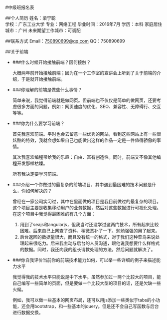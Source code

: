 #中级班报名表

##个人简历
姓名：梁宁聪    
学校：广东工业大学      专业：网络工程
毕业时间：2016年7月     学历：本科
家庭居住城市：广州
未来期望工作城市：可调配

##联系方式
Email：750890699@qq.com
QQ：750890699

##关于前端
- ###什么时候开始接触前端？因何接触？

	大概两年前开始接触前端；因为在一个工作室的宣讲会上听到了关于前端的介绍，于是就开始接触前端。

- ###你理解的前端是做些什么事情？

	简单来说，我觉得前端就是做网页。但前端也不仅仅是简单的做网页，还要考虑很多方面的问题，例如：网页速度的优化、SEO、兼容性、无障碍行、交互等等。

- ###你为什么要学习前端？

	首先我喜欢前端。平时也会去留意一些优秀的网站，看到这些网站上有一些很炫酷的特效，我就会想如果自己也能做出这样的作品一定是一件值得骄傲的事情。
 
	其次我喜欢编程带给我的乐趣：自由、富有创造性。同时，前端又不像其他编程开发那样枯燥。
 
 	所有我决定要学习前端。

- ###介绍一个你做过的最复杂的前端项目，其中遇到最困难的技术问题是什么，你如何解决的？

	曾经在一家公司实习过，其中在里面做的项目是我目前做过的最复杂的项目。这个项目主要是收集移动用户的业务数据，然后对这些数据进行可视化处理。在这个项目中我觉得最困难的有几个方面：
	
    1. 用到了seajs和angularjs，但我当时还没学过这两门技术，所有起来比较困难。后来自己上网查了资料，稍微恶补了一下。勉勉强强的用了起来。
    2. 后台返回的数据量很大，而且没有统一的格式，对于我们这种菜鸟来说处理起来很吃力。后来我主动与后台的人员沟通，跟他说我想要什么样格式的数据。同时，我还向我的组长请教处理的方法。然后问题就解决了。
 
- ###你自我评价当前你的前端技术能力如何，可以举一些详细的例子来描述能力水平

	我觉得我的技术水平只能说是中下水平。虽然参加过一两个比较大的项目，能自己编写一些简单的页面，但是要做一个比较大型的项目的话，还是欠缺一些火候。
    
    例如，我可以做一些基本的网页布局，还可以用js添加一些类似于tabs的小功能，还会用bootstrap，和一些基本的jquery。但是还不会自己写函数与后台进行数据交换。
